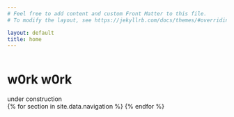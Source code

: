 ```yaml
---
# Feel free to add content and custom Front Matter to this file.
# To modify the layout, see https://jekyllrb.com/docs/themes/#overriding-theme-defaults

layout: default
title: home
---
```


<div class="columns is-centered">
    <h1 class="title">w0rk w0rk</h1>
</div>
<div>
under construction
</div>
{% for section in site.data.navigation %}
{% endfor %}
